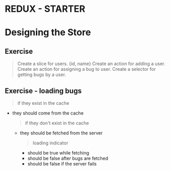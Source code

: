 # REDUX - STARTER

# Designing the Store

## Exercise

> Create a slice for users. {id, name}
> Create an action for adding a user.
> Create an action for assigning a bug to user.
> Create a selector for getting bugs by a user.

## Exercise - loading bugs

> if they exist in the cache

- they should come from the cache
  > if they don't exist in the cache
  - they should be fetched from the server
    > loading indicator
    - should be true while fetching
    - should be false after bugs are fetched
    - should be false if the server fails
